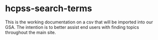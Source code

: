 hcpss-search-terms
==================
This is the working documentation on a csv that will be imported into our GSA. The intention is to better assist end users with finding topics throughout the main site. 

